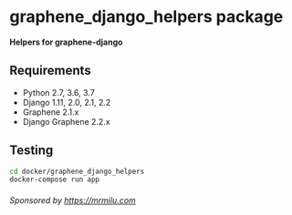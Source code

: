 # graphene_django_helpers package

**Helpers for graphene-django**

## Requirements

- Python 2.7, 3.6, 3.7
- Django 1.11, 2.0, 2.1, 2.2
- Graphene 2.1.x
- Django Graphene 2.2.x

## Testing

```bash
cd docker/graphene_django_helpers
docker-compose run app
```

###### Sponsored by https://mrmilu.com
